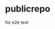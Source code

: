 # publicrepo
for e2e test




































































































































































































































































































































































































































































